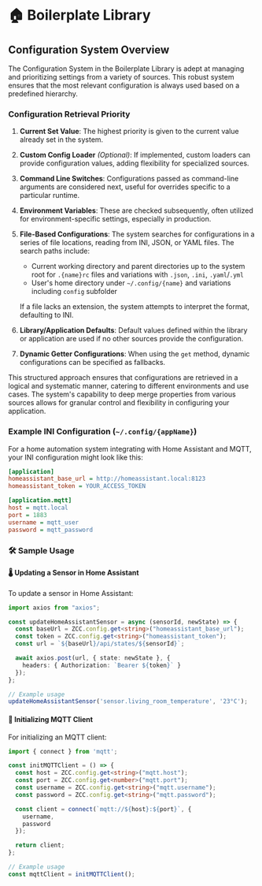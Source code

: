# 🏠 Boilerplate Library

## Configuration System Overview

The Configuration System in the Boilerplate Library is adept at managing and prioritizing settings from a variety of sources. This robust system ensures that the most relevant configuration is always used based on a predefined hierarchy.

### Configuration Retrieval Priority

1. **Current Set Value**: The highest priority is given to the current value already set in the system.

2. **Custom Config Loader** *(Optional)*: If implemented, custom loaders can provide configuration values, adding flexibility for specialized sources.

3. **Command Line Switches**: Configurations passed as command-line arguments are considered next, useful for overrides specific to a particular runtime.

4. **Environment Variables**: These are checked subsequently, often utilized for environment-specific settings, especially in production.

5. **File-Based Configurations**: The system searches for configurations in a series of file locations, reading from INI, JSON, or YAML files. The search paths include:
   - Current working directory and parent directories up to the system root for `.{name}rc` files and variations with `.json`, `.ini`, `.yaml`/`.yml`
   - User's home directory under `~/.config/{name}` and variations including `config` subfolder

   If a file lacks an extension, the system attempts to interpret the format, defaulting to INI.

6. **Library/Application Defaults**: Default values defined within the library or application are used if no other sources provide the configuration.

7. **Dynamic Getter Configurations**: When using the `get` method, dynamic configurations can be specified as fallbacks.

This structured approach ensures that configurations are retrieved in a logical and systematic manner, catering to different environments and use cases. The system's capability to deep merge properties from various sources allows for granular control and flexibility in configuring your application.

### Example INI Configuration (`~/.config/{appName}`)

For a home automation system integrating with Home Assistant and MQTT, your INI configuration might look like this:

```ini
[application]
homeassistant_base_url = http://homeassistant.local:8123
homeassistant_token = YOUR_ACCESS_TOKEN

[application.mqtt]
host = mqtt.local
port = 1883
username = mqtt_user
password = mqtt_password
```

### 🛠 Sample Usage

#### 🌡 Updating a Sensor in Home Assistant

To update a sensor in Home Assistant:

```typescript
import axios from "axios";

const updateHomeAssistantSensor = async (sensorId, newState) => {
  const baseUrl = ZCC.config.get<string>("homeassistant_base_url");
  const token = ZCC.config.get<string>("homeassistant_token");
  const url = `${baseUrl}/api/states/${sensorId}`;

  await axios.post(url, { state: newState }, {
    headers: { Authorization: `Bearer ${token}` }
  });
};

// Example usage
updateHomeAssistantSensor('sensor.living_room_temperature', '23°C');
```

#### 📡 Initializing MQTT Client

For initializing an MQTT client:

```typescript
import { connect } from 'mqtt';

const initMQTTClient = () => {
  const host = ZCC.config.get<string>("mqtt.host");
  const port = ZCC.config.get<number>("mqtt.port");
  const username = ZCC.config.get<string>("mqtt.username");
  const password = ZCC.config.get<string>("mqtt.password");

  const client = connect(`mqtt://${host}:${port}`, {
    username,
    password
  });

  return client;
};

// Example usage
const mqttClient = initMQTTClient();
```
